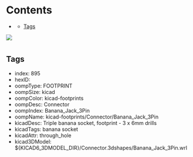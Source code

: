 



Contents
========

* [](#)
	* [Tags](#tags)
  
![][im]
# 

## Tags

- index: 895
- hexID: 
- oompType: FOOTPRINT
- oompSize: kicad
- oompColor: kicad-footprints
- oompDesc: Connector
- oompIndex: Banana_Jack_3Pin
- oompName: kicad-footprints/Connector/Banana_Jack_3Pin
- kicadDesc: Triple banana socket, footprint - 3 x 6mm drills
- kicadTags: banana socket
- kicadAttr: through_hole
- kicad3DModel: ${KICAD6_3DMODEL_DIR}/Connector.3dshapes/Banana_Jack_3Pin.wrl



[im]: image.png
